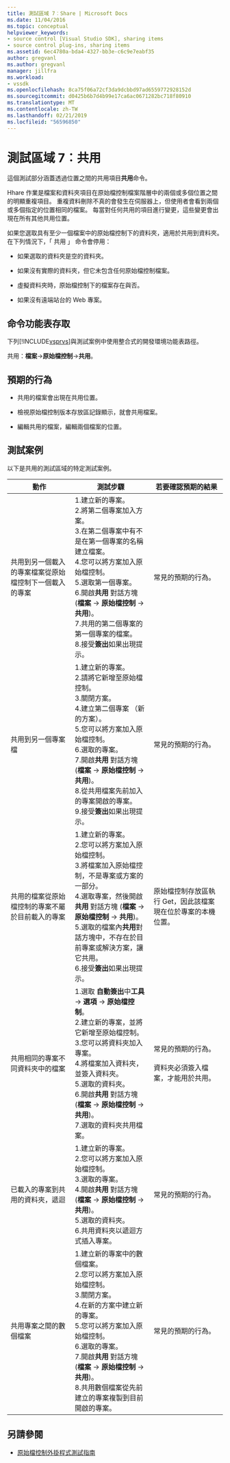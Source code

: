 ```yaml
---
title: 測試區域 7︰Share | Microsoft Docs
ms.date: 11/04/2016
ms.topic: conceptual
helpviewer_keywords:
- source control [Visual Studio SDK], sharing items
- source control plug-ins, sharing items
ms.assetid: 6ec4780a-bda4-4327-bb3e-c6c9e7eabf35
author: gregvanl
ms.author: gregvanl
manager: jillfra
ms.workload:
- vssdk
ms.openlocfilehash: 8ca75f06a72cf3da9dcbbd97ad6559772928152d
ms.sourcegitcommit: d0425b6b7d4b99e17ca6ac0671282bc718f80910
ms.translationtype: MT
ms.contentlocale: zh-TW
ms.lasthandoff: 02/21/2019
ms.locfileid: "56596850"
---
```

# <a name="test-area-7-share"></a>測試區域 7︰共用
這個測試部分涵蓋透過位置之間的共用項目**共用**命令。

 Hhare 作業是檔案和資料夾項目在原始檔控制檔案階層中的兩個或多個位置之間的明顯重複項目。 重複資料刪除不真的會發生在伺服器上，但使用者會看到兩個或多個指定的位置相同的檔案。 每當對任何共用的項目進行變更，這些變更會出現在所有其他共用位置。

 如果您選取具有至少一個檔案中的原始檔控制下的資料夾，適用於共用到資料夾。 在下列情況下，「 共用 」 命令會停用：

-   如果選取的資料夾是空的資料夾。

-   如果沒有實際的資料夾，但它未包含任何原始檔控制檔案。

-   虛擬資料夾時，原始檔控制下的檔案存在與否。

-   如果沒有遠端站台的 Web 專案。

## <a name="command-menu-access"></a>命令功能表存取
 下列[!INCLUDE[vsprvs](../../code-quality/includes/vsprvs_md.md)]與測試案例中使用整合式的開發環境功能表路徑。

 共用：**檔案**->**原始檔控制**->**共用**。

## <a name="expected-behavior"></a>預期的行為

-   共用的檔案會出現在共用位置。

-   檢視原始檔控制版本存放區記錄顯示，就會共用檔案。

-   編輯共用的檔案，編輯兩個檔案的位置。

## <a name="test-cases"></a>測試案例
 以下是共用的測試區域的特定測試案例。

|動作|測試步驟|若要確認預期的結果|
|------------|----------------|--------------------------------|
|共用到另一個載入的專案檔案從原始檔控制下一個載入的專案|1.建立新的專案。<br />2.將第二個專案加入方案。<br />3.在第二個專案中有不是在第一個專案的名稱建立檔案。<br />4.您可以將方案加入原始檔控制。<br />5.選取第一個專案。<br />6.開啟**共用** 對話方塊 (**檔案** -> **原始檔控制** -> **共用**)。<br />7.共用的第二個專案的第一個專案的檔案。<br />8.接受**簽出**如果出現提示。|常見的預期的行為。|
|共用到另一個專案檔|1.建立新的專案。<br />2.請將它新增至原始檔控制。<br />3.關閉方案。<br />4.建立第二個專案 （新的方案）。<br />5.您可以將方案加入原始檔控制。<br />6.選取的專案。<br />7.開啟**共用** 對話方塊 (**檔案** -> **原始檔控制** -> **共用**)。<br />8.從共用檔案先前加入的專案開啟的專案。<br />9.接受**簽出**如果出現提示。|常見的預期的行為。|
|共用的檔案從原始檔控制的專案不屬於目前載入的專案|1.建立新的專案。<br />2.您可以將方案加入原始檔控制。<br />3.將檔案加入原始檔控制，不是專案或方案的一部分。<br />4.選取專案，然後開啟**共用** 對話方塊 (**檔案** -> **原始檔控制** -> **共用**)。<br />5.選取的檔案內**共用**對話方塊中，不存在於目前專案或解決方案，讓它共用。<br />6.接受**簽出**如果出現提示。|原始檔控制存放區執行 Get，因此該檔案現在位於專案的本機位置。|
|共用相同的專案不同資料夾中的檔案|1.選取 **自動簽出**中**工具** -> **選項** -> **原始檔控制**。<br />2.建立新的專案，並將它新增至原始檔控制。<br />3.您可以將資料夾加入專案。<br />4.將檔案加入資料夾，並簽入資料夾。<br />5.選取的資料夾。<br />6.開啟**共用** 對話方塊 (**檔案** -> **原始檔控制** -> **共用**)。<br />7.選取的資料夾共用檔案。|常見的預期的行為。<br /><br /> 資料夾必須簽入檔案，才能用於共用。|
|已載入的專案到共用的資料夾，遞迴|1.建立新的專案。<br />2.您可以將方案加入原始檔控制。<br />3.選取的專案。<br />4.開啟**共用** 對話方塊 (**檔案** -> **原始檔控制** -> **共用**)。<br />5.選取的資料夾。<br />6.共用資料夾以遞迴方式插入專案。|常見的預期的行為。|
|共用專案之間的數個檔案|1.建立新的專案中的數個檔案。<br />2.您可以將方案加入原始檔控制。<br />3.關閉方案。<br />4.在新的方案中建立新的專案。<br />5.您可以將方案加入原始檔控制。<br />6.選取的專案。<br />7.開啟**共用** 對話方塊 (**檔案** -> **原始檔控制** -> **共用**)。<br />8.共用數個檔案從先前建立的專案複製到目前開啟的專案。|常見的預期的行為。|

## <a name="see-also"></a>另請參閱
- [原始檔控制外掛程式測試指南](../../extensibility/internals/test-guide-for-source-control-plug-ins.md)
